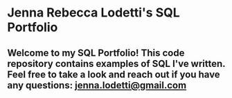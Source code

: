 # Jenna Rebecca Lodetti's SQL Portfolio

## Welcome to my SQL Portfolio! This code repository contains examples of SQL I've written. Feel free to take a look and reach out if you have any questions: jenna.lodetti@gmail.com
